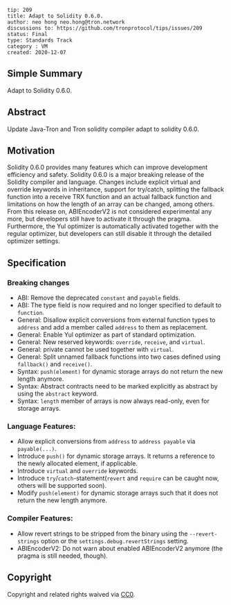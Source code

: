 ```
tip: 209
title: Adapt to Solidity 0.6.0.
author: neo hong neo.hong@tron.network
discussions to: https://github.com/tronprotocol/tips/issues/209
status: Final
type: Standards Track
category : VM
created: 2020-12-07
```

## Simple Summary

Adapt to Solidity 0.6.0.

## Abstract

Update Java-Tron and Tron solidity compiler adapt to solidity 0.6.0.

## Motivation

Solidity 0.6.0 provides many features which can improve development efficiency and safety. Solidity 0.6.0 is a major breaking release of the Solidity compiler and language. Changes include explicit virtual and override keywords in inheritance, support for try/catch, splitting the fallback function into a receive TRX function and an actual fallback function and limitations on how the length of an array can be changed, among others. From this release on, ABIEncoderV2 is not considered experimental any more, but developers still have to activate it through the pragma. Furthermore, the Yul optimizer is automatically activated together with the regular optimizer, but developers can still disable it through the detailed optimizer settings.

## Specification

### Breaking changes
- ABI: Remove the deprecated `constant` and `payable` fields.
- ABI: The type field is now required and no longer specified to default to `function`.
- General: Disallow explicit conversions from external function types to `address` and add a member called `address` to them as replacement.
- General: Enable Yul optimizer as part of standard optimization.
- General: New reserved keywords: `override`, `receive`, and `virtual`.
- General: private cannot be used together with `virtual`.
- General: Split unnamed fallback functions into two cases defined using `fallback()` and `receive()`.
- Syntax: `push(element)` for dynamic storage arrays do not return the new length anymore.
- Syntax: Abstract contracts need to be marked explicitly as abstract by using the `abstract` keyword.
- Syntax: `length` member of arrays is now always read-only, even for storage arrays.

### Language Features:
- Allow explicit conversions from `address` to `address payable` via `payable(...)`.
- Introduce `push()` for dynamic storage arrays. It returns a reference to the newly allocated element, if applicable.
- Introduce `virtual` and `override` keywords.
- Introduce `try`/`catch`-statement(`revert` and `require` can be caught now, others will be supported soon).
- Modify `push(element)` for dynamic storage arrays such that it does not return the new length anymore.

### Compiler Features:
- Allow revert strings to be stripped from the binary using the `--revert-strings` option or the `settings.debug.revertStrings` setting.
- ABIEncoderV2: Do not warn about enabled ABIEncoderV2 anymore (the pragma is still needed, though).


## Copyright

Copyright and related rights waived via [CC0](LICENSE.md).
